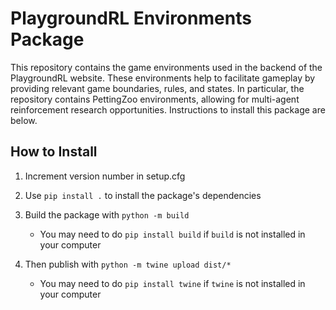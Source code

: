 # PlaygroundRL Environments Package

This repository contains the game environments used in the backend
of the PlaygroundRL website. These environments help to facilitate
gameplay by providing relevant game boundaries, rules, and states.
In particular, the repository contains PettingZoo environments,
allowing for multi-agent reinforcement research opportunities. 
Instructions to install this package are below. 

## How to Install

1. Increment version number in setup.cfg

2. Use `pip install .` to install the package's dependencies

3. Build the package with 
`python -m build` 
    - You may need to do `pip install build` if `build` is not installed in your computer

4. Then publish with 
`python -m twine upload dist/*`
    - You may need to do 
      `pip install twine` if `twine` is not installed in your computer